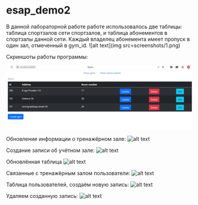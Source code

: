 # esap_demo2
В данной лабораторной работе работе использовалось две таблицы: таблица спортзалов сети спортзалов, и таблица абонементов в спортзалы данной сети. Каждый владелец абонемента имеет пропуск в один зал, отмеченный в gym_id.
![alt text](img src=screenshots/1.png)

Скриншоты работы программы:

![alt text](screenshots/2.png)

Обновление информации о тренажёрном зале:
![alt text](https://github.com/M0G1/esap_demo2/tree//master/screenshots/3.png)

Создание записи об учётном зале:
![alt text](https://github.com/M0G1/esap_demo2/tree/master/screenshots/4.png "4")

Обновлённая таблица
![alt text](https://github.com/M0G1/esap_demo2/tree/master/screenshots/5.png "5")

Связанные с тренажёрным залом пользователи:
![alt text](https://github.com/M0G1/esap_demo2/tree/master/screenshots/6.png "6")

Таблица пользователей, создаём новую запись:
![alt text](https://github.com/M0G1/esap_demo2/tree/master/screenshots/7.png "7")

Удаляем созданную запись:
![alt text](https://github.com/M0G1/esap_demo2/tree/master/screenshots/8.png "8")
